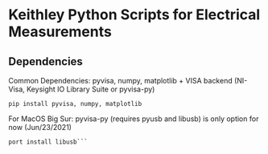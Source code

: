 # Keithley Python Scripts for Electrical Measurements

## Dependencies
Common Dependencies: pyvisa, numpy, matplotlib + VISA backend (NI-Visa, Keysight IO Library Suite or pyvisa-py)

```pip install pyvisa, numpy, matplotlib```

For MacOS Big Sur: pyvisa-py (requires pyusb and libusb) is only option for now (Jun/23/2021)
```pip install pyvisa-py pyusb
port install libusb```
